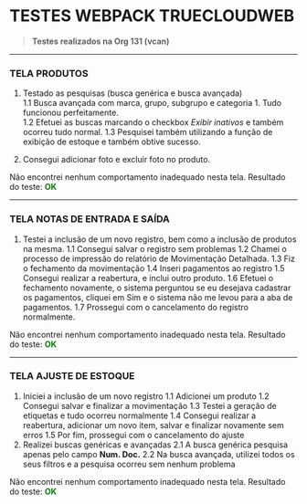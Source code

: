 # TESTES WEBPACK TRUECLOUDWEB

> **Testes realizados na Org 131 (vcan)**

---
### TELA PRODUTOS

1. Testado as pesquisas (busca genérica e busca avançada)<br>
1.1 Busca avançada com marca, grupo, subgrupo e categoria 1. Tudo funcionou perfeitamente. <br>
1.2 Efetuei as buscas marcando o checkbox _Exibir inativos_ e também ocorreu tudo normal.
1.3 Pesquisei também utilizando a função de exibição de estoque e também obtive sucesso.

2. Consegui adicionar foto e excluir foto no produto.

Não encontrei nenhum comportamento inadequado nesta tela.
Resultado do teste: <span style="color:green;"><b> OK </b></span>

---
### TELA NOTAS DE ENTRADA E SAÍDA

1. Testei a inclusão de um novo registro, bem como a inclusão de produtos na mesma.
1.1 Consegui salvar o registro sem problemas
1.2 Chamei o processo de impressão do relatório de Movimentação Detalhada.
1.3 Fiz o fechamento da movimentação
1.4 Inseri pagamentos ao registro
1.5 Consegui realizar a reabertura, e inclui outro produto.
1.6 Efetuei o fechamento novamente, o sistema perguntou se eu desejava cadastrar os pagamentos, cliquei em Sim e o sistema não me levou para a aba de pagamentos.
1.7 Prossegui com o cancelamento do registro normalmente.

Não encontrei nenhum comportamento inadequado nesta tela.
Resultado do teste: <span style="color:green;"><b> OK </b></span>

---
### TELA AJUSTE DE ESTOQUE

1. Iniciei a inclusão de um novo registro
1.1 Adicionei um produto
1.2 Consegui salvar e finalizar a movimentação
1.3 Testei a geração de etiquetas e tudo ocorreu normalmente
1.4 Consegui realizar a reabertura, adicionar um novo item, salvar e finalizar novamente sem erros
1.5 Por fim, prossegui com o cancelamento do ajuste
2. Realizei buscas genéricas e avançadas
2.1 A busca genérica pesquisa apenas pelo campo **Num. Doc.**
2.2 Na busca avançada, utilizei todos os seus filtros e a pesquisa ocorreu sem nenhum problema

Não encontrei nenhum comportamento inadequado nesta tela.
Resultado do teste: <span style="color:green;"><b> OK </b></span>

